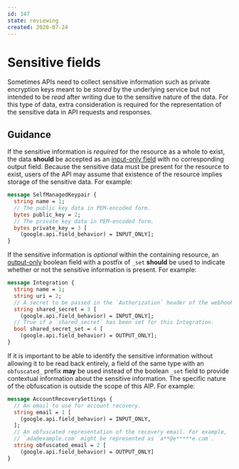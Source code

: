 ```yaml
---
id: 147
state: reviewing
created: 2020-07-24
---
```


# Sensitive fields

Sometimes APIs need to collect sensitive information such as private encryption
keys meant to be _stored_ by the underlying service but not intended to be
_read_ after writing due to the sensitive nature of the data. For this type of
data, extra consideration is required for the representation of the sensitive
data in API requests and responses.

## Guidance

If the sensitive information is _required_ for the resource as a whole to
exist, the data **should** be accepted as an [input-only field][input-only]
with no corresponding output field. Because the sensitive data must be present
for the resource to exist, users of the API may assume that existence of the
resource implies storage of the sensitive data. For example:

```proto
message SelfManagedKeypair {
  string name = 1;
  // The public key data in PEM-encoded form.
  bytes public_key = 2;
  // The private key data in PEM-encoded form.
  bytes private_key = 3 [
    (google.api.field_behavior) = INPUT_ONLY];
}
```

If the sensitive information is _optional_ within the containing resource, an
[output-only][] boolean field with a postfix of `_set` **should** be used to
indicate whether or not the sensitive information is present. For example:

```proto
message Integration {
  string name = 1;
  string uri = 2;
  // A secret to be passed in the `Authorization` header of the webhook.
  string shared_secret = 3 [
    (google.api.field_behavior) = INPUT_ONLY];
  // True if a `shared_secret` has been set for this Integration.
  bool shared_secret_set = 4 [
    (google.api.field_behavior) = OUTPUT_ONLY];
}
```

If it is important to be able to identify the sensitive information without
allowing it to be read back entirely, a field of the same type with an
`obfuscated_` prefix **may** be used instead of the boolean `_set` field to
provide contextual information about the sensitive information. The specific
nature of the obfuscation is outside the scope of this AIP. For example:

```proto
message AccountRecoverySettings {
  // An email to use for account recovery.
  string email = 1 [
    (google.api.field_behavior) = INPUT_ONLY,
  ];
  // An obfuscated representation of the recovery email. For example,
  // `ada@example.com` might be represented as `a**@e*****e.com`.
  string obfuscated_email = 2 [
    (google.api.field_behavior) = OUTPUT_ONLY]
}
```

<!-- prettier-ignore-start -->
[input-only]: ./0203.md#input-only
[output-only]: ./0203.md#output-only
<!-- prettier-ignore-end -->
